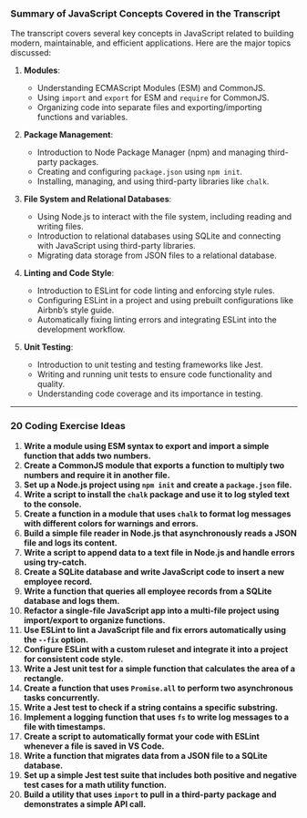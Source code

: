 ### Summary of JavaScript Concepts Covered in the Transcript

The transcript covers several key concepts in JavaScript related to building modern, maintainable, and efficient applications. Here are the major topics discussed:

1. **Modules**:
    
    - Understanding ECMAScript Modules (ESM) and CommonJS.
    - Using `import` and `export` for ESM and `require` for CommonJS.
    - Organizing code into separate files and exporting/importing functions and variables.
2. **Package Management**:
    
    - Introduction to Node Package Manager (npm) and managing third-party packages.
    - Creating and configuring `package.json` using `npm init`.
    - Installing, managing, and using third-party libraries like `chalk`.
3. **File System and Relational Databases**:
    
    - Using Node.js to interact with the file system, including reading and writing files.
    - Introduction to relational databases using SQLite and connecting with JavaScript using third-party libraries.
    - Migrating data storage from JSON files to a relational database.
4. **Linting and Code Style**:
    
    - Introduction to ESLint for code linting and enforcing style rules.
    - Configuring ESLint in a project and using prebuilt configurations like Airbnb’s style guide.
    - Automatically fixing linting errors and integrating ESLint into the development workflow.
5. **Unit Testing**:
    
    - Introduction to unit testing and testing frameworks like Jest.
    - Writing and running unit tests to ensure code functionality and quality.
    - Understanding code coverage and its importance in testing.

---

### 20 Coding Exercise Ideas

1. **Write a module using ESM syntax to export and import a simple function that adds two numbers.**
2. **Create a CommonJS module that exports a function to multiply two numbers and require it in another file.**
3. **Set up a Node.js project using `npm init` and create a `package.json` file.**
4. **Write a script to install the `chalk` package and use it to log styled text to the console.**
5. **Create a function in a module that uses `chalk` to format log messages with different colors for warnings and errors.**
6. **Build a simple file reader in Node.js that asynchronously reads a JSON file and logs its content.**
7. **Write a script to append data to a text file in Node.js and handle errors using try-catch.**
8. **Create a SQLite database and write JavaScript code to insert a new employee record.**
9. **Write a function that queries all employee records from a SQLite database and logs them.**
10. **Refactor a single-file JavaScript app into a multi-file project using import/export to organize functions.**
11. **Use ESLint to lint a JavaScript file and fix errors automatically using the `--fix` option.**
12. **Configure ESLint with a custom ruleset and integrate it into a project for consistent code style.**
13. **Write a Jest unit test for a simple function that calculates the area of a rectangle.**
14. **Create a function that uses `Promise.all` to perform two asynchronous tasks concurrently.**
15. **Write a Jest test to check if a string contains a specific substring.**
16. **Implement a logging function that uses `fs` to write log messages to a file with timestamps.**
17. **Create a script to automatically format your code with ESLint whenever a file is saved in VS Code.**
18. **Write a function that migrates data from a JSON file to a SQLite database.**
19. **Set up a simple Jest test suite that includes both positive and negative test cases for a math utility function.**
20. **Build a utility that uses `import` to pull in a third-party package and demonstrates a simple API call.**